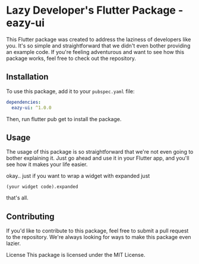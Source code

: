 # Lazy Developer's Flutter Package - eazy-ui

This Flutter package was created to address the laziness of developers like you. It's so simple and straightforward that we didn't even bother providing an example code. If you're feeling adventurous and want to see how this package works, feel free to check out the repository.

## Installation

To use this package, add it to your `pubspec.yaml` file:

```yaml
dependencies:
  eazy-ui: ^1.0.0
```
Then, run flutter pub get to install the package.

## Usage

The usage of this package is so straightforward that we're not even going to bother explaining it. Just go ahead and use it in your Flutter app, and you'll see how it makes your life easier.

okay.. just if you want to wrap a widget with expanded 
just 

```
(your widget code).expanded
```

that's all.

## Contributing
If you'd like to contribute to this package, feel free to submit a pull request to the repository. We're always looking for ways to make this package even lazier.

License
This package is licensed under the MIT License.